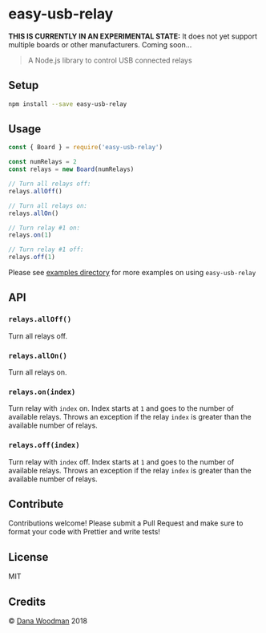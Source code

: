 # easy-usb-relay

**THIS IS CURRENTLY IN AN EXPERIMENTAL STATE:** It does not yet support multiple boards or other manufacturers. Coming soon...

> A Node.js library to control USB connected relays

## Setup

```bash
npm install --save easy-usb-relay
```

## Usage

```js
const { Board } = require('easy-usb-relay')

const numRelays = 2
const relays = new Board(numRelays)

// Turn all relays off:
relays.allOff()

// Turn all relays on:
relays.allOn()

// Turn relay #1 on:
relays.on(1)

// Turn relay #1 off:
relays.off(1)
```

Please see [examples directory](/examples) for more examples on using `easy-usb-relay`

## API

### `relays.allOff()`

Turn all relays off.

### `relays.allOn()`

Turn all relays on.

### `relays.on(index)`

Turn relay with `index` on. Index starts at `1` and goes to the number of available relays. Throws an exception if the relay `index` is greater than the available number of relays.

### `relays.off(index)`

Turn relay with `index` off. Index starts at `1` and goes to the number of available relays. Throws an exception if the relay `index` is greater than the available number of relays.

## Contribute

Contributions welcome! Please submit a Pull Request and make sure to format your code with Prettier and write tests!

## License

MIT

## Credits

&copy; [Dana Woodman](http://danawoodman.com) 2018
